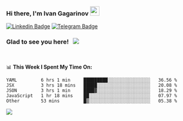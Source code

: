### Hi there, I'm Ivan Gagarinov <img src="https://media.giphy.com/media/hvRJCLFzcasrR4ia7z/giphy.gif" width="25px">

[![Linkedin Badge](https://img.shields.io/badge/-LinkedIn-0e76a8?style=flat-square&logo=Linkedin&logoColor=white)](https://linkedin.com/in/ivan-gagarinov-142ba3141/)
[![Telegram Badge](https://img.shields.io/badge/-Telegram-0088cc?style=flat-square&logo=Telegram&logoColor=white)](https://t.me/igagarinov)

### Glad to see you here! &nbsp; ![](https://visitor-badge.glitch.me/badge?page_id=dzencot.dzencot)

</br>

📊 **This Week I Spent My Time On:**
<!--START_SECTION:waka-->
```text
YAML         6 hrs 1 min     █████████░░░░░░░░░░░░░░░░   36.56 % 
JSX          3 hrs 18 mins   █████░░░░░░░░░░░░░░░░░░░░   20.08 % 
JSON         3 hrs 1 min     ████▓░░░░░░░░░░░░░░░░░░░░   18.29 % 
JavaScript   1 hr 18 mins    ██░░░░░░░░░░░░░░░░░░░░░░░   07.97 % 
Other        53 mins         █▒░░░░░░░░░░░░░░░░░░░░░░░   05.38 % 
```
<!--END_SECTION:waka-->

[![](https://github-readme-stats.vercel.app/api?username=dzencot&theme=gruvbox)](https://github.com/dzencot)
